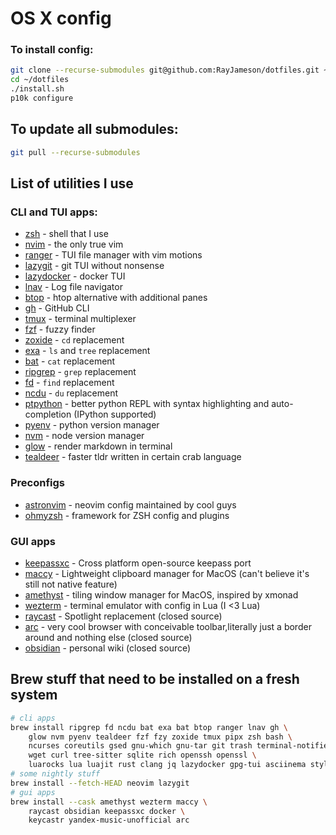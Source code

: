 # OS X config

### To install config:

```bash
git clone --recurse-submodules git@github.com:RayJameson/dotfiles.git ~/dotfiles
cd ~/dotfiles
./install.sh
p10k configure
```

## To update all submodules:

```bash
git pull --recurse-submodules
```

## List of utilities I use

### CLI and TUI apps:
- [zsh](https://zsh.sourceforge.io/) - shell that I use
- [nvim](https://github.com/neovim/neovim) - the only true vim
- [ranger](https://github.com/ranger/ranger) - TUI file manager with vim motions
- [lazygit](https://github.com/jesseduffield/lazygit) - git TUI without nonsense
- [lazydocker](https://github.com/jesseduffield/lazydocker) - docker TUI
- [lnav](https://github.com/tstack/lnav) - Log file navigator
- [btop](https://github.com/aristocratos/btop) - htop alternative with additional panes
- [gh](https://github.com/cli/cli) - GitHub CLI
- [tmux](https://github.com/tmux/tmux) - terminal multiplexer
- [fzf](https://github.com/junegunn/fzf) - fuzzy finder
- [zoxide](https://github.com/ajeetdsouza/zoxide) - `cd` replacement
- [exa](https://github.com/ogham/exa) - `ls` and `tree` replacement
- [bat](https://github.com/sharkdp/bat) - `cat` replacement
- [ripgrep](https://github.com/BurntSushi/ripgrep) - `grep` replacement
- [fd](https://github.com/sharkdp/fd) - `find` replacement
- [ncdu](https://code.blicky.net/yorhel/ncdu/) - `du` replacement
- [ptpython](https://github.com/prompt-toolkit/ptpython) - better python REPL with syntax highlighting and auto-completion (IPython supported)
- [pyenv](https://github.com/pyenv/pyenv) - python version manager
- [nvm](https://github.com/nvm-sh/nvm) - node version manager
- [glow](https://github.com/charmbracelet/glow) - render markdown in terminal
- [tealdeer](https://github.com/dbrgn/tealdeer) - faster tldr written in certain crab language

### Preconfigs
- [astronvim](https://github.com/AstroNvim/AstroNvim) - neovim config maintained by cool guys
- [ohmyzsh](https://github.com/ohmyzsh/ohmyzsh) - framework for ZSH config and plugins

### GUI apps
- [keepassxc](https://github.com/keepassxreboot/keepassxc) - Cross platform open-source keepass port
- [maccy](https://github.com/p0deje/Maccy) - Lightweight clipboard manager for MacOS (can't believe it's still not native feature)
- [amethyst](https://github.com/ianyh/Amethyst) - tiling window manager for MacOS, inspired by xmonad
- [wezterm](https://github.com/wez/wezterm) - terminal emulator with config in Lua (I <3 Lua)
- [raycast](https://www.raycast.com/) - Spotlight replacement (closed source)
- [arc](https://arc.net/) - very cool browser with conceivable toolbar,literally just a border around and nothing else (closed source)
- [obsidian](https://obsidian.md/) - personal wiki (closed source)

## Brew stuff that need to be installed on a fresh system
```bash
# cli apps
brew install ripgrep fd ncdu bat exa bat btop ranger lnav gh \
    glow nvm pyenv tealdeer fzf fzy zoxide tmux pipx zsh bash \
    ncurses coreutils gsed gnu-which gnu-tar git trash terminal-notifier \
    wget curl tree-sitter sqlite rich openssh openssl \
    luarocks lua luajit rust clang jq lazydocker gpg-tui asciinema stylua
# some nightly stuff
brew install --fetch-HEAD neovim lazygit
# gui apps
brew install --cask amethyst wezterm maccy \
    raycast obsidian keepassxc docker \
    keycastr yandex-music-unofficial arc
```
